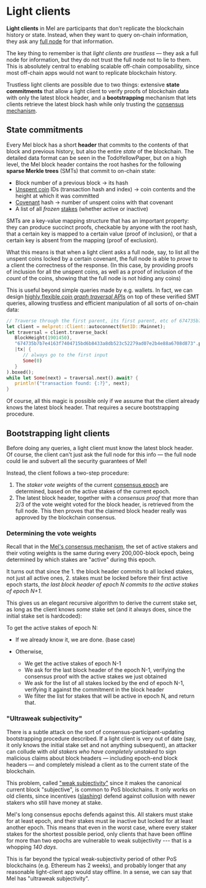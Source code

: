 # Light clients

**Light clients** in Mel are participants that don't replicate the blockchain history or state. Instead, when they want to query on-chain information, they ask any [full node](network-architecture.md) for that information.

The key thing to remember is that _light clients are trustless_ &mdash; they ask a full node for information, but they do not trust the full node not to lie to them. This is absolutely central to enabling scalable off-chain composability, since most off-chain apps would not want to replicate blockchain history.

Trustless light clients are possible due to two things: extensive **state commitments** that allow a light client to verify proofs of blockchain data with only the latest block header, and a **bootstrapping** mechanism that lets clients retrieve the latest block hash while only trusting the [consensus mechanism](consensus.md).

## State commitments

Every Mel block has a short **header** that commits to the contents of that block and previous history, but also the entire _state_ of the blockchain. The detailed data format can be seen in the TodoYellowPaper, but on a high level, the Mel block header contains the root hashes for the following **sparse Merkle trees** (SMTs) that commit to on-chain state:

- Block number of a previous block -> its hash
- [Unspent coin](data-model.md) IDs (transaction hash and index) -> coin contents and the height at which it was committed
- [Covenant](data-model.md) hash -> number of unspent coins with that covenant
- A list of all _frozen_ [stakes](consensus.md) (whether active or inactive)

SMTs are a key-value mapping structure that has an important property: they can produce succinct proofs, checkable by anyone with the root hash, that a certain key is mapped to a certain value (proof of inclusion), or that a certain key is absent from the mapping (proof of exclusion).

What this means is that when a light client asks a full node, say, to list all the unspent coins locked by a certain covenant, the full node is able to _prove_ to a client the correctness of the response. (In this case, by providing proofs of inclusion for all the unspent coins, as well as a proof of inclusion of the _count_ of the coins, showing that the full node is not hiding any coins)

This is useful beyond simple queries made by e.g. wallets. In fact, we can design [highly flexible _coin graph traversal_ APIs](../developer-guides/gibbername/melprot-a-quick-intro.md) on top of these verified SMT queries, allowing trustless and efficient manipulation of all sorts of on-chain data:

```rust
// Traverse through the first parent, its first parent, etc of 674735b7b7e4163f7404715bd6b8433a8db523c52279ad07e2b4e88a6708d873 indefinitely, until a coinbase transaction is hit
let client = melprot::Client::autoconnect(NetID::Mainnet);
let traversal = client.traverse_back(
   BlockHeight(1901450),
   "674735b7b7e4163f7404715bd6b8433a8db523c52279ad07e2b4e88a6708d873".parse()?,
   |tx| {
      // always go to the first input
      Some(0)
   }
).boxed();
while let Some(next) = traversal.next().await? {
   println!("transaction found: {:?}", next);
}
```

Of course, all this magic is possible only if we assume that the client already knows the latest block header. That requires a secure bootstrapping procedure.

## Bootstrapping light clients

Before doing any queries, a light client must know the latest block header. Of course, the client can't just ask the full node for this info &mdash; the full node could lie and subvert all the security guarantees of Mel!

Instead, the client follows a two-step procedure:

1. The _staker vote weights_ of the current [consensus epoch](consensus.md) are determined, based on the active stakes of the current epoch.
2. The latest block header, together with a _consensus proof_ that more than 2/3 of the vote weight voted for the block header, is retrieved from the full node. This then proves that the claimed block header really was approved by the blockchain consensus.

### Determining the vote weights

Recall that in the [Mel's consensus mechanism](consensus.md), the set of active stakers and their voting weights is the same during every 200,000-block epoch, being determined by which stakes are "active" during this epoch.

It turns out that since the 1. the block header commits to all locked stakes, not just all active ones, 2. stakes must be locked before their first active epoch starts, _the last block header of epoch N commits to the active stakes of epoch N+1_.

This gives us an elegant recursive algorithm to derive the current stake set, as long as the client knows _some_ stake set (and it always does, since the initial stake set is hardcoded):

To get the active stakes of epoch N:

- If we already know it, we are done. (base case)
- Otherwise,

  - We get the active stakes of epoch N-1
  - We ask for the last block header of the epoch N-1, verifying the consensus proof with the active stakes we just obtained
  - We ask for the list of all stakes locked by the end of epoch N-1, verifying it against the commitment in the block header
  - We filter the list for stakes that will be active in epoch N, and return that.

### "Ultraweak subjectivity"

There is a subtle attack on the sort of consensus-participant-updating bootstrapping procedure described. If a light client is very out of date (say, it only knows the initial stake set and not anything subsequent), an attacker can collude with _old stakers who have completely unstaked_ to sign malicious claims about block headers &mdash; including epoch-end block headers &mdash; and completely mislead a client as to the current state of the blockchain.

This problem, called ["weak subjectivity"](https://ethereum.org/en/developers/docs/consensus-mechanisms/pos/weak-subjectivity/) since it makes the canonical current block "subjective", is common to PoS blockchains. It only works on old clients, since incentives ([slashing](consensus.md)) defend against collusion with newer stakers who still have money at stake.

Mel's long consensus epochs defends against this. All stakers must stake for at least epoch, and their stakes must lie inactive but locked for at least another epoch. This means that even in the worst case, where every staker stakes for the shortest possible period, only clients that have been offline for more than two epochs are vulnerable to weak subjectivity --- that is a whopping _140 days_.

This is far beyond the typical weak-subjectivity period of other PoS blockchains (e.g. Ethereum has 2 weeks), and probably longer that any reasonable light-client app would stay offline. In a sense, we can say that Mel has "ultraweak subjectivity".
